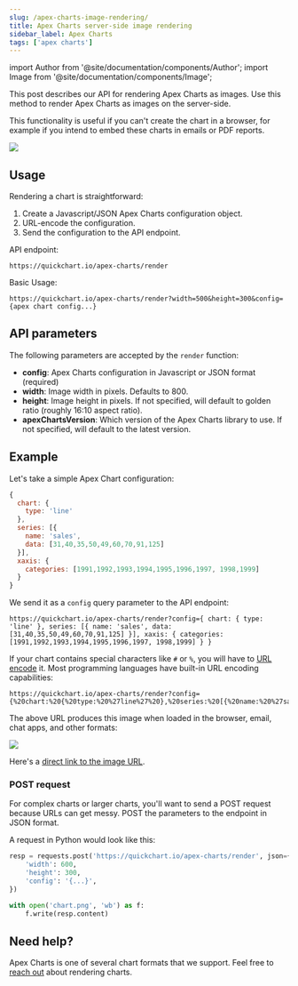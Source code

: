 ```yaml
---
slug: /apex-charts-image-rendering/
title: Apex Charts server-side image rendering
sidebar_label: Apex Charts
tags: ['apex charts']
---
```


import Author from '@site/documentation/components/Author';
import Image from '@site/documentation/components/Image';

This post describes our API for rendering Apex Charts as images. Use this method to render Apex Charts as images on the server-side.

This functionality is useful if you can't create the chart in a browser, for example if you intend to embed these charts in emails or PDF reports.

<Image maxWidth={600} caption="Apex Chart rendered to image using the QuickChart API." src="http://quickchart.io/apex-charts/render?config=%7B%20series%3A%5B%7B%20name%3A%27series1%27%2C%20data%3A%5B31%2C40%2C28%2C51%2C42%2C109%2C100%5D%20%7D%2C%7B%20name%3A%27series2%27%2C%20data%3A%5B11%2C32%2C45%2C32%2C34%2C52%2C41%5D%20%7D%5D%2C%20chart%3A%7B%20height%3A350%2C%20type%3A%27area%27%20%7D%2C%20dataLabels%3A%7B%20enabled%3Afalse%20%7D%2C%20stroke%3A%7B%20curve%3A%27smooth%27%20%7D%2C%20xaxis%3A%7B%20type%3A%27datetime%27%2C%20categories%3A%5B%222018-09-19T00%3A00%3A00.000Z%22%2C%222018-09-19T01%3A30%3A00.000Z%22%2C%222018-09-19T02%3A30%3A00.000Z%22%2C%222018-09-19T03%3A30%3A00.000Z%22%2C%222018-09-19T04%3A30%3A00.000Z%22%2C%222018-09-19T05%3A30%3A00.000Z%22%2C%222018-09-19T06%3A30%3A00.000Z%22%5D%20%7D%2C%20tooltip%3A%7B%20x%3A%7B%20format%3A%27dd%2FMM%2FyyHH%3Amm%27%20%7D%2C%20%7D%2C%20%7D" />

## Usage

Rendering a chart is straightforward:

1. Create a Javascript/JSON Apex Charts configuration object.
1. URL-encode the configuration.
1. Send the configuration to the API endpoint.

API endpoint:

```
https://quickchart.io/apex-charts/render
```

Basic Usage:

```
https://quickchart.io/apex-charts/render?width=500&height=300&config={apex chart config...}
```

## API parameters

The following parameters are accepted by the `render` function:

- **config**: Apex Charts configuration in Javascript or JSON format (required)
- **width**: Image width in pixels. Defaults to 800.
- **height**: Image height in pixels. If not specified, will default to golden ratio (roughly 16:10 aspect ratio).
- **apexChartsVersion**: Which version of the Apex Charts library to use. If not specified, will default to the latest version.

## Example

Let's take a simple Apex Chart configuration:

```js
{
  chart: {
    type: 'line'
  },
  series: [{
    name: 'sales',
    data: [31,40,35,50,49,60,70,91,125]
  }],
  xaxis: {
    categories: [1991,1992,1993,1994,1995,1996,1997, 1998,1999]
  }
}
```

We send it as a `config` query parameter to the API endpoint:

```
https://quickchart.io/apex-charts/render?config={ chart: { type: 'line' }, series: [{ name: 'sales', data: [31,40,35,50,49,60,70,91,125] }], xaxis: { categories: [1991,1992,1993,1994,1995,1996,1997, 1998,1999] } }
```

If your chart contains special characters like `#` or `%`, you will have to [URL encode](https://urlencoder.io) it. Most programming languages have built-in URL encoding capabilities:

```
https://quickchart.io/apex-charts/render?config={%20chart:%20{%20type:%20%27line%27%20},%20series:%20[{%20name:%20%27sales%27,%20data:%20[31,40,35,50,49,60,70,91,125]%20}],%20xaxis:%20{%20categories:%20[1991,1992,1993,1994,1995,1996,1997,%201998,1999]%20}%20}
```

The above URL produces this image when loaded in the browser, email, chat apps, and other formats:

<Image src="http://quickchart.io/apex-charts/render?config={%20chart:%20{%20type:%20%27line%27%20},%20series:%20[{%20name:%20%27sales%27,%20data:%20[31,40,35,50,49,60,70,91,125]%20}],%20xaxis:%20{%20categories:%20[1991,1992,1993,1994,1995,1996,1997,%201998,1999]%20}%20}" />

Here's a [direct link to the image URL](http://quickchart.io/apex-charts/render?config={%20chart:%20{%20type:%20%27line%27%20},%20series:%20[{%20name:%20%27sales%27,%20data:%20[31,40,35,50,49,60,70,91,125]%20}],%20xaxis:%20{%20categories:%20[1991,1992,1993,1994,1995,1996,1997,%201998,1999]%20}%20}).

### POST request

For complex charts or larger charts, you'll want to send a POST request because URLs can get messy. POST the parameters to the endpoint in JSON format.

A request in Python would look like this:

```python
resp = requests.post('https://quickchart.io/apex-charts/render', json={
    'width': 600,
    'height': 300,
    'config': '{...}',
})

with open('chart.png', 'wb') as f:
    f.write(resp.content)
```

## Need help?

Apex Charts is one of several chart formats that we support. Feel free to [reach out](https://community.quickchart.io/) about rendering charts.

<Author />
